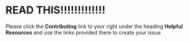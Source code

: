 # READ THIS!!!!!!!!!!!!!
Please click the ****Contributing**** link to your right under the heading ****Helpful Resources**** and use the links provided there to create your issue